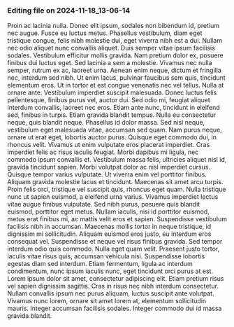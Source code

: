

### Editing file on 2024-11-18_13-06-14

Proin ac lacinia nulla. Donec elit ipsum, sodales non bibendum id, pretium nec augue. Fusce eu luctus metus. Phasellus vestibulum, diam eget tristique congue, felis nibh molestie dui, eget viverra nibh est a dui. Nullam nec odio aliquet nunc convallis aliquet. Duis semper vitae ipsum facilisis sodales. Vestibulum efficitur mollis gravida. Nam pretium dolor ex, posuere finibus dui luctus eget. Sed lacinia a sem a molestie.
Vivamus nec nulla semper, rutrum ex ac, laoreet urna. Aenean enim neque, dictum et fringilla nec, interdum sed nibh. Ut enim lacus, pulvinar faucibus sem quis, tincidunt elementum eros. Ut in tortor et est congue venenatis nec vel tellus. Nulla at ornare ante. Vestibulum imperdiet suscipit malesuada. Donec luctus felis pellentesque, finibus purus vel, auctor dui. Sed odio mi, feugiat aliquet interdum convallis, laoreet nec eros. Etiam ante nunc, tincidunt in eleifend sed, finibus in turpis. Etiam gravida blandit tempus. Nulla eu consectetur neque, quis blandit neque. Phasellus id dolor massa. Sed nisl neque, vestibulum eget malesuada vitae, accumsan sed quam. Nam purus neque, ornare ut erat eget, lobortis auctor purus. Quisque eget commodo dui, in rhoncus velit. Vivamus ut enim vulputate eros placerat imperdiet.
Cras imperdiet felis ac risus iaculis feugiat. Morbi dapibus mi ligula, nec commodo ipsum convallis et. Vestibulum massa felis, ultricies aliquet nisl id, gravida tincidunt sapien. Morbi volutpat dolor ac nisl imperdiet cursus. Quisque tempor varius vulputate. Ut viverra enim vel porttitor finibus. Aliquam gravida molestie lacus et tincidunt. Maecenas sit amet arcu turpis. Proin felis orci, tristique vel suscipit quis, rhoncus eget quam. Nulla tristique nunc ut sapien euismod, a eleifend urna varius. Vivamus imperdiet lectus vitae augue finibus vulputate. Sed nibh purus, posuere quis blandit euismod, porttitor eget metus. Nullam iaculis, nisi id porttitor euismod, metus erat finibus mi, ac mattis velit eros et sapien. Suspendisse vestibulum facilisis nibh in accumsan. Maecenas mollis tortor in neque tristique, id dignissim mi sollicitudin. Aliquam euismod eros justo, eu interdum eros consequat vel.
Suspendisse et neque vel risus finibus gravida. Sed tempor interdum odio quis commodo. Nulla eget quam velit. Praesent justo tortor, iaculis vitae risus quis, accumsan vehicula nisi. Suspendisse lobortis egestas diam sed interdum. Etiam fermentum, ligula ac interdum condimentum, nunc ipsum iaculis nunc, eget tincidunt orci purus at est. Lorem ipsum dolor sit amet, consectetur adipiscing elit. Etiam pretium risus vel sapien dignissim sagittis. Cras in risus nec nibh interdum consectetur. Nullam convallis ipsum nec purus aliquam, luctus suscipit ante volutpat. Vivamus nunc lorem, ornare sit amet lorem at, elementum sollicitudin mauris. Integer accumsan facilisis sodales. Integer commodo dui id massa gravida blandit.


